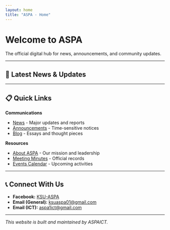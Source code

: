 ```yaml
---
layout: home
title: "ASPA - Home"
---
```


# Welcome to ASPA

The official digital hub for news, announcements, and community updates.

---

## 📢 Latest News & Updates
<!-- This will auto-populate with your recent posts -->

---

## 📋 Quick Links

**Communications**
- [News](/news) - Major updates and reports
- [Announcements](/announcements) - Time-sensitive notices  
- [Blog](/blog) - Essays and thought pieces

**Resources**  
- [About ASPA](/about) - Our mission and leadership
- [Meeting Minutes](/meeting-minutes) - Official records
- [Events Calendar](/events) - Upcoming activities

---

## 📞 Connect With Us

- **Facebook:** [KSU-ASPA](https://facebook.com/KSU-ASPA)
- **Email (General):** ksuaspa01@gmail.com
- **Email (ICT):** aspa1ict@gmail.com

---

*This website is built and maintained by ASPAICT.*
